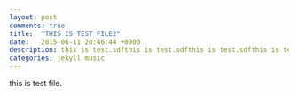 ```yaml
---
layout: post
comments: true
title:  "THIS IS TEST FILE2"
date:   2015-06-11 20:46:44 +0900
description: this is test.sdfthis is test.sdfthis is test.sdfthis is test.sdfthis is test.sdfthis is test.sdfthis is test.sdfthis is test.sdfthis is test.sdfthis is test.sdfthis is test.sdfthis is te st.sdfthis is test.sdfthis is test.sdfthis is test.sdfthis is test.sdfthis is test.sdfthis is test.sdfthis is test.sdfthis is test.sdf
categories: jekyll music
---
```


this is test file.
